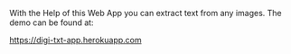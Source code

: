 With the Help of this Web App you can extract text from any images.
The demo can be found at:

https://digi-txt-app.herokuapp.com
